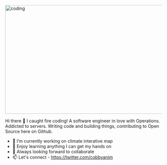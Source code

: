 <img alt="coding" width="784" height="350" src="https://user-images.githubusercontent.com/39762158/227955465-be1f6789-d52d-4415-bede-69633e8dcbe4.png" />


Hi there 👋
I caught fire coding! A software engineer in love with Operations. Addicted to servers.
Writing code and building things, contributing to Open Source here on Github.


- 🔭 I’m currently working on climate interative map
- 🌱 Enjoy learning anything I can get my hands on
- 👯 Always looking forward to collaborate
- 📫 Let's connect - https://twitter.com/cobbyanim


